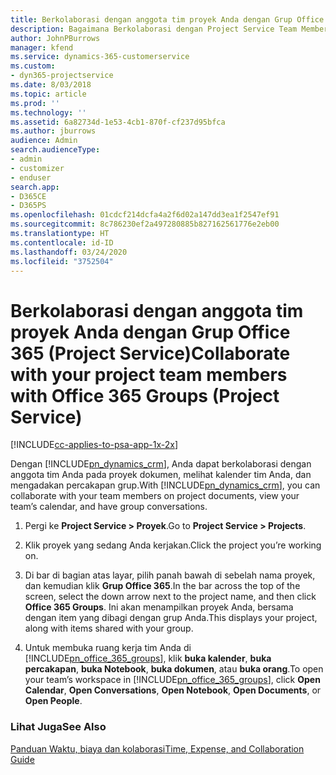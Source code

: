 ```yaml
---
title: Berkolaborasi dengan anggota tim proyek Anda dengan Grup Office 365
description: Bagaimana Berkolaborasi dengan Project Service Team Members melalui Grup Office 365
author: JohnPBurrows
manager: kfend
ms.service: dynamics-365-customerservice
ms.custom:
- dyn365-projectservice
ms.date: 8/03/2018
ms.topic: article
ms.prod: ''
ms.technology: ''
ms.assetid: 6a82734d-1e53-4cb1-870f-cf237d95bfca
ms.author: jburrows
audience: Admin
search.audienceType:
- admin
- customizer
- enduser
search.app:
- D365CE
- D365PS
ms.openlocfilehash: 01cdcf214dcfa4a2f6d02a147dd3ea1f2547ef91
ms.sourcegitcommit: 8c786230ef2a497280885b827162561776e2eb00
ms.translationtype: HT
ms.contentlocale: id-ID
ms.lasthandoff: 03/24/2020
ms.locfileid: "3752504"
---
```

# <a name="collaborate-with-your-project-team-members-with-office-365-groups-project-service"></a><span data-ttu-id="e2375-103">Berkolaborasi dengan anggota tim proyek Anda dengan Grup Office 365 (Project Service)</span><span class="sxs-lookup"><span data-stu-id="e2375-103">Collaborate with your project team members with Office 365 Groups (Project Service)</span></span>

[!INCLUDE[cc-applies-to-psa-app-1x-2x](../includes/cc-applies-to-psa-app-1x-2x.md)]

<span data-ttu-id="e2375-104">Dengan [!INCLUDE[pn_dynamics_crm](../includes/pn-dynamics-crm.md)], Anda dapat berkolaborasi dengan anggota tim Anda pada proyek dokumen, melihat kalender tim Anda, dan mengadakan percakapan grup.</span><span class="sxs-lookup"><span data-stu-id="e2375-104">With [!INCLUDE[pn_dynamics_crm](../includes/pn-dynamics-crm.md)], you can collaborate with your team members on project documents, view your team’s calendar, and have group conversations.</span></span>  
  
1. <span data-ttu-id="e2375-105">Pergi ke **Project Service > Proyek**.</span><span class="sxs-lookup"><span data-stu-id="e2375-105">Go to **Project Service > Projects**.</span></span>  
  
2. <span data-ttu-id="e2375-106">Klik proyek yang sedang Anda kerjakan.</span><span class="sxs-lookup"><span data-stu-id="e2375-106">Click the project you’re working on.</span></span>  
  
3. <span data-ttu-id="e2375-107">Di bar di bagian atas layar, pilih panah bawah di sebelah nama proyek, dan kemudian klik **Grup Office 365**.</span><span class="sxs-lookup"><span data-stu-id="e2375-107">In the bar across the top of the screen, select the down arrow next to the project name, and then click **Office 365 Groups**.</span></span> <span data-ttu-id="e2375-108">Ini akan menampilkan proyek Anda, bersama dengan item yang dibagi dengan grup Anda.</span><span class="sxs-lookup"><span data-stu-id="e2375-108">This displays your project, along with items shared with your group.</span></span>  
  
4. <span data-ttu-id="e2375-109">Untuk membuka ruang kerja tim Anda di [!INCLUDE[pn_office_365_groups](../includes/pn-office-365-groups.md)], klik **buka kalender**, **buka percakapan**, **buka Notebook**, **buka dokumen**, atau **buka orang**.</span><span class="sxs-lookup"><span data-stu-id="e2375-109">To open your team’s workspace in [!INCLUDE[pn_office_365_groups](../includes/pn-office-365-groups.md)], click **Open Calendar**, **Open Conversations**, **Open Notebook**, **Open Documents**, or **Open People**.</span></span>  
  
### <a name="see-also"></a><span data-ttu-id="e2375-110">Lihat Juga</span><span class="sxs-lookup"><span data-stu-id="e2375-110">See Also</span></span>  
 [<span data-ttu-id="e2375-111">Panduan Waktu, biaya dan kolaborasi</span><span class="sxs-lookup"><span data-stu-id="e2375-111">Time, Expense, and Collaboration Guide</span></span>](../project-service/time-expense-collaboration-guide.md)
